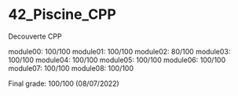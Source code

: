 # 42_Piscine_CPP
Decouverte CPP

module00: 100/100
module01: 100/100
module02: 80/100
module03: 100/100
module04: 100/100
module05: 100/100
module06: 100/100
module07: 100/100
module08: 100/100

Final grade: 100/100 (08/07/2022)
